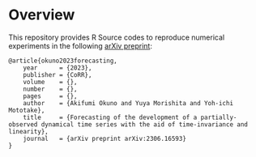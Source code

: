 # Overview
This repository provides R Source codes to reproduce numerical experiments in the following <a href="https://arxiv.org/abs/2306.16593">arXiv preprint</a>:

```
@article{okuno2023forecasting,
    year      = {2023},
    publisher = {CoRR},
    volume    = {},
    number    = {},
    pages     = {},
    author    = {Akifumi Okuno and Yuya Morishita and Yoh-ichi Mototake},
    title     = {Forecasting of the development of a partially-observed dynamical time series with the aid of time-invariance and linearity},
    journal   = {arXiv preprint arXiv:2306.16593}
}
```
